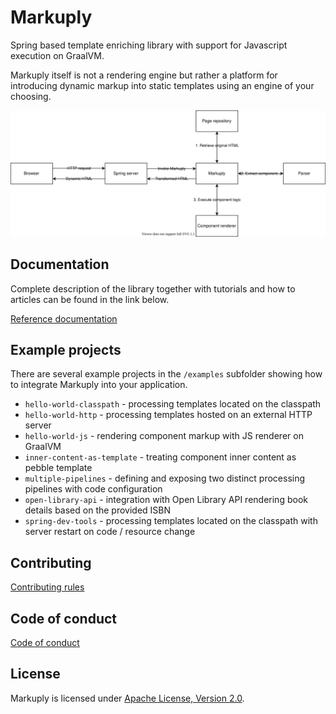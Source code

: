 # Markuply

Spring based template enriching library with support for Javascript execution on GraalVM.

Markuply itself is not a rendering engine but rather a platform for introducing dynamic markup into static templates using an engine of your choosing.

![Architecture](engine/src/docs/antora/modules/ROOT/assets/images/architecture.svg)

## Documentation

Complete description of the library together with tutorials and how to articles can be found in the link below. 

[Reference documentation](https://wttech.github.io/markuply)

## Example projects

There are several example projects in the `/examples` subfolder showing how to integrate Markuply into your application.

* `hello-world-classpath` - processing templates located on the classpath
* `hello-world-http` - processing templates hosted on an external HTTP server
* `hello-world-js` - rendering component markup with JS renderer on GraalVM
* `inner-content-as-template` - treating component inner content as pebble template
* `multiple-pipelines` - defining and exposing two distinct processing pipelines with code configuration
* `open-library-api` - integration with Open Library API rendering book details based on the provided ISBN
* `spring-dev-tools` - processing templates located on the classpath with server restart on code / resource change

## Contributing

[Contributing rules](CONTRIBUTING.md)

## Code of conduct

[Code of conduct](CODE_OF_CONDUCT.md)

## License

Markuply is licensed under [Apache License, Version 2.0](LICENSE).
